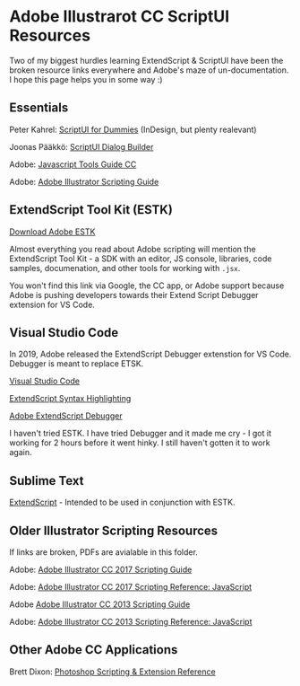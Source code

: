 # Adobe Illustrarot CC ScriptUI Resources

Two of my biggest hurdles learning ExtendScript & ScriptUI have been the broken resource links everywhere and Adobe's maze of un-documentation. I hope this page helps you in some way :)


## Essentials

Peter Kahrel: [ScriptUI for Dummies](https://creativepro.com/files/kahrel/indesign/scriptui.html) (InDesign, but plenty realevant)

Joonas Pääkkö: [ScriptUI Dialog Builder](https://scriptui.joonas.me/)

Adobe: [Javascript Tools Guide CC](https://estk.aenhancers.com/index.html)

Adobe: [Adobe Illustrator Scripting Guide](https://illustrator-scripting-guide.readthedocs.io/) 


## ExtendScript Tool Kit (ESTK)

[Download Adobe ESTK](https://github.com/Adobe-CEP/CEP-Resources/tree/master/ExtendScript-Toolkit) 

Almost everything you read about Adobe scripting will mention the ExtendScript Tool Kit - a SDK with an editor, JS console, libraries, code samples, documenation, and other tools for working with `.jsx`.  

You won't find this link via Google, the CC app, or Adobe support because Adobe is pushing developers towards their Extend Script Debugger extension for VS Code.


## Visual Studio Code

In 2019, Adobe released the ExtendScript Debugger extenstion for VS Code. Debugger is meant to replace ETSK.

[Visual Studio Code](https://code.visualstudio.com/)

[ExtendScript Syntax Highlighting](https://marketplace.visualstudio.com/items?itemName=hennamann.jsx)

[Adobe ExtendScript Debugger](https://marketplace.visualstudio.com/items?itemName=Adobe.extendscript-debug)

I haven't tried ESTK. I have tried Debugger and it made me cry - I got it working for 2 hours before it went hinky. I still haven't gotten it to work again. 


## Sublime Text

[ExtendScript](https://packagecontrol.io/packages/ExtendScript) - Intended to be used in conjunction with ESTK. 


## Older Illustrator Scripting Resources

If links are broken, PDFs are avialable in this folder. 

Adobe: [Adobe Illustrator CC 2017 Scripting Guide](https://www.adobe.com/content/dam/acom/en/devnet/illustrator/pdf/AI_ScriptGd_2017.pdf)

Adobe: [Adobe Illustrator CC 2017 Scripting Reference: JavaScript](https://www.adobe.com/content/dam/acom/en/devnet/illustrator/pdf/Illustrator_JavaScript_Scripting_Reference_2017.pdf)

Adobe [Adobe Illustrator CC 2013 Scripting Guide](https://www.adobe.com/content/dam/acom/en/devnet/illustrator/pdf/Illustrator_Scripting_Guide_cc.pdf)

Adobe: [Adobe Illustrator CC 2013 Scripting Reference: JavaScript](https://www.adobe.com/content/dam/acom/en/devnet/illustrator/pdf/Illustrator_Scriptin_Reference_JavaScript_cc.pdf)


## Other Adobe CC Applications

Brett Dixon: [Photoshop Scripting & Extension Reference](https://theiviaxx.github.io/photoshop-docs/index.html#)







